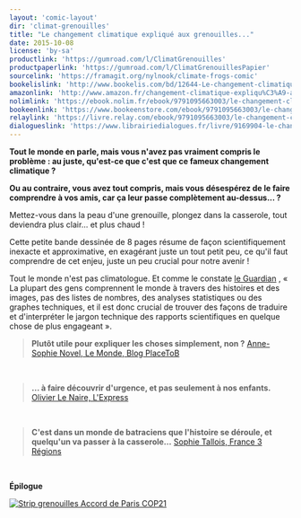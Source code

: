```yaml
---
layout: 'comic-layout'
dir: 'climat-grenouilles'
title: "Le changement climatique expliqué aux grenouilles..."
date: 2015-10-08
license: 'by-sa'
productlink: 'https://gumroad.com/l/ClimatGrenouilles'
productpaperlink: 'https://gumroad.com/l/ClimatGrenouillesPapier'
sourcelink: 'https://framagit.org/nylnook/climate-frogs-comic'
bookelislink: 'http://www.bookelis.com/bd/12644-Le-changement-climatique-explique-aux-grenouilles.html'
amazonlink: 'http://www.amazon.fr/changement-climatique-expliqu%C3%A9-aux-grenouilles-ebook/dp/B01DMQ10VG/'
nolimlink: 'https://ebook.nolim.fr/ebook/9791095663003/le-changement-climatique-explique-aux-grenouilles-nylnook'
bookeenlink: 'https://www.bookeenstore.com/ebook/9791095663003/le-changement-climatique-explique-aux-grenouilles-nylnook'
relaylink: 'https://livre.relay.com/ebook/9791095663003/le-changement-climatique-explique-aux-grenouilles-nylnook'
dialogueslink: 'https://www.librairiedialogues.fr/livre/9169904-le-changement-climatique-explique-aux-grenouilles-nylnook-nylnook'
---
```


**Tout le monde en parle, mais vous n'avez pas vraiment compris le problème : au juste, qu'est-ce que c'est que ce fameux changement climatique ?**

**Ou au contraire, vous avez tout compris, mais vous désespérez de le faire comprendre à vos amis, car ça leur passe complètement au-dessus... ?**

Mettez-vous dans la peau d'une grenouille, plongez dans la casserole, tout deviendra plus clair... et plus chaud !

Cette petite bande dessinée de 8 pages résume de façon scientifiquement inexacte et approximative, en exagérant juste un tout petit peu, ce qu'il faut comprendre de cet enjeu, juste un peu crucial pour notre avenir !

Tout le monde n'est pas climatologue. Et comme le constate [le Guardian](http://www.theguardian.com/sustainable-business/2015/jul/06/12-tools-for-communicating-climate-change-more-effectively) , « La plupart des gens comprennent le monde à travers des histoires et des images, pas des listes de nombres, des analyses statistiques ou des graphes techniques, et il est donc crucial de trouver des façons de traduire et d'interpréter le jargon technique des rapports scientifiques en quelque chose de plus engageant ».

> **Plutôt utile pour expliquer les choses simplement, non ?**
[Anne-Sophie Novel, Le Monde, Blog PlaceToB](http://placetob.blog.lemonde.fr/2015/10/07/le-changement-climatique-explique-en-grenouilles-bande-dessinee/)    

&nbsp;

> **… à faire découvrir d'urgence, et pas seulement à nos enfants.**
[Olivier Le Naire, L'Express](http://www.lexpress.fr/actualite/societe/environnement/cop-21-carte-blanche-a-l-initiative-place-to-b_1739463.html)     

&nbsp;

> **C'est dans un monde de batraciens que l'histoire se déroule, et quelqu'un va passer à la casserole…**
[Sophie Tallois, France 3 Régions](http://france3-regions.francetvinfo.fr/cop21-le-changement-climatique-explique-aux-grenouilles-en-bande-dessinee-877731.html)     

&nbsp;

**Épilogue**

[![Strip grenouilles Accord de Paris COP21](/img/blog/strip-accord-cop21-paris-web.jpg)](/img/blog/strip-accord-cop21-paris-web.jpg)
